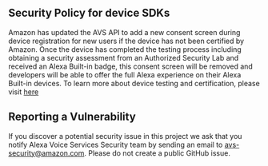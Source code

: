 ## Security Policy for device SDKs

Amazon has updated the AVS API to add a new consent screen during device registration for new users if the device has not been certified by Amazon. Once the device has completed the testing process including obtaining a security assessment from an Authorized Security Lab and received an Alexa Built-in badge, this consent screen will be removed and developers will be able to offer the full Alexa experience on their Alexa Built-in devices. To learn more about device testing and certification, please visit [here](https://developer.amazon.com/en-US/alexa/devices/alexa-built-in/development-resources#additional-resources)
 

## Reporting a Vulnerability

If you discover a potential security issue in this project we ask that you notify Alexa Voice Services Security team by sending an email to avs-security@amazon.com. Please do not create a public GitHub issue.

